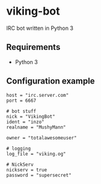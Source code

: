 # viking-bot
IRC bot written in Python 3

## Requirements
* Python 3

## Configuration example
    host = "irc.server.com"
    port = 6667
    
    # bot stuff
    nick = "VikingBot"
    ident = "inzo"
    realname = "MushyMann"
    
    owner = "totalawesomeuser"
    
    # logging
    log_file = "viking.og"

    # NickServ
    nickserv = true
    password = "supersecret"
